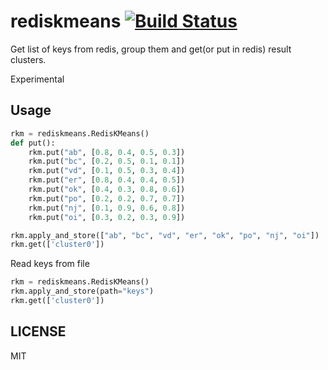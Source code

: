 # rediskmeans [![Build Status](https://travis-ci.org/saromanov/rediskmeans.svg?branch=master)](https://travis-ci.org/saromanov/rediskmeans)
Get list of keys from redis, group them and get(or put in redis) result clusters.

Experimental


## Usage
```python
rkm = rediskmeans.RedisKMeans()
def put():
    rkm.put("ab", [0.8, 0.4, 0.5, 0.3])
    rkm.put("bc", [0.2, 0.5, 0.1, 0.1])
    rkm.put("vd", [0.1, 0.5, 0.3, 0.4])
    rkm.put("er", [0.8, 0.4, 0.4, 0.5])
    rkm.put("ok", [0.4, 0.3, 0.8, 0.6])
    rkm.put("po", [0.2, 0.2, 0.7, 0.7])
    rkm.put("nj", [0.1, 0.9, 0.6, 0.8])
    rkm.put("oi", [0.3, 0.2, 0.3, 0.9])

rkm.apply_and_store(["ab", "bc", "vd", "er", "ok", "po", "nj", "oi"])
rkm.get(['cluster0'])
```

Read keys from file
```python
rkm = rediskmeans.RedisKMeans()
rkm.apply_and_store(path="keys")
rkm.get(['cluster0'])
```

## LICENSE
MIT
